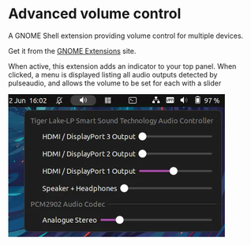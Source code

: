 # Advanced volume control

A GNOME Shell extension providing volume control for multiple devices.

Get it from the [GNOME Extensions](https://extensions.gnome.org/extension/6036/advanced-volume-control/) site.

When active, this extension adds an indicator to your top panel. When clicked, a menu is displayed listing all audio outputs
detected by pulseaudio, and allows the volume to be set for each with a slider

![Screenshot listing 2 audio devices with 5 available outputs, and a volume slider for each](screenshot.webp)
